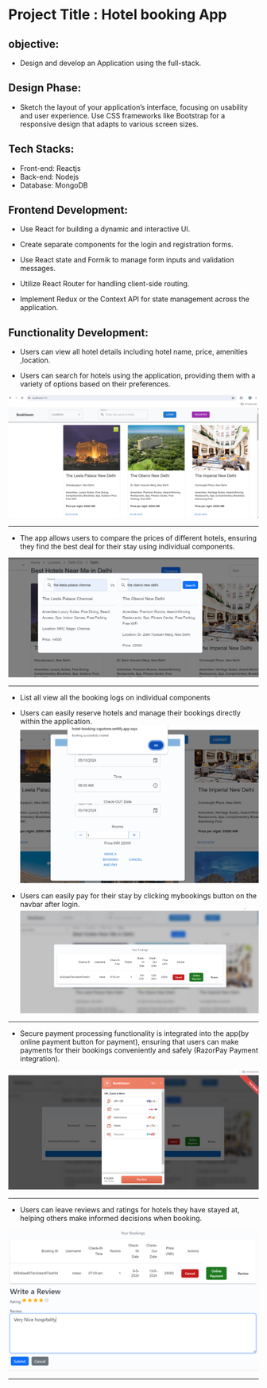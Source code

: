 # Project Title :  Hotel booking App

## objective:

- Design and develop an Application using the full-stack.

## Design Phase:

 - Sketch the layout of your application’s interface, focusing on usability and user experience. Use CSS frameworks like Bootstrap for a responsive design that adapts to various screen sizes.


 ## Tech Stacks:

- Front-end: Reactjs 
- Back-end: Nodejs
- Database: MongoDB


 ## Frontend Development:

- Use React for building a dynamic and interactive UI.   
-  Create separate components for the login and registration forms.    
- Use React state and Formik to manage form inputs and validation messages.   
 
 - Utilize React Router for handling client-side routing.   
 - Implement Redux or the Context API for state management across the application.  


 ## Functionality Development:

- Users can view all hotel details including hotel name, price, amenities ,location.    

- Users can search for hotels using the application, providing them with a variety of options based on their preferences.


![](./assests/hoteldetails.png)

---------------------------------------------------------------------------

- The app allows users to compare the prices of different hotels, ensuring they find the best deal for their stay using individual components. 

![](./assests/comparison.png)



---------------------------------------------------------------------------

- List all view all the booking logs on individual components

- Users can easily reserve hotels and manage their bookings directly within the application.
![](./assests/booking.png)

- Users can easily pay for their stay by clicking mybookings button on the navbar after login.
![](./assests/mybookings.png)


-------------------------------------------------------------

- Secure payment processing functionality is integrated into the app(by online payment button for payment), ensuring that users can make payments for their bookings conveniently and safely (RazorPay Payment integration).

![](./assests/payment.png)

----------------------------------------------------------------

- Users can leave reviews and ratings for hotels they have stayed at, helping others make informed decisions when booking.

![](./assests/review.png)


---------------------------------------------------------------